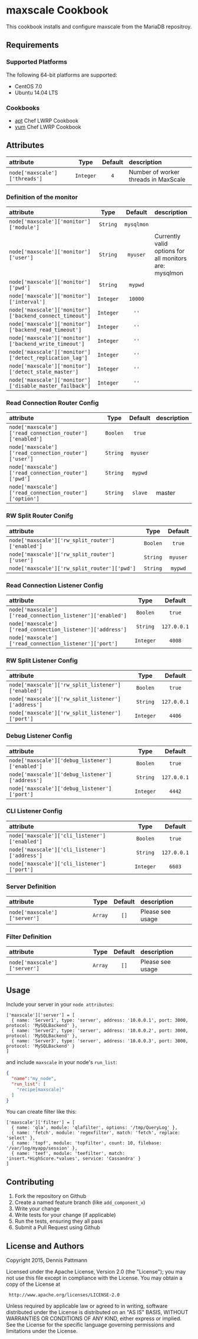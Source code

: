 maxscale Cookbook
=================

This cookbook installs and configure maxscale from the MariaDB repositroy.

## Requirements

### Supported Platforms

The following 64-bit platforms are supported:

* CentOS 7.0
* Ubuntu 14.04 LTS

### Cookbooks

* [apt](https://supermarket.getchef.com/cookbooks/apt) Chef LWRP Cookbook
* [yum](https://supermarket.getchef.com/cookbooks/yum) Chef LWRP Cookbook

## Attributes

| attribute                    | Type      | Default | description                              |
|:-----------------------------|:---------:|:-------:|:-----------------------------------------|
| `node['maxscale']['threads']`| `Integer` | `4`     | Number of worker threads in MaxScale     |


### Definition of the monitor
| attribute                                | Type        | Default   | description                             |
|:-----------------------------------------|:-----------:|:---------:|:----------------------------------------|
| `node['maxscale']['monitor']['module']`  | `String`    | `mysqlmon`|                                         |
| `node['maxscale']['monitor']['user']`    | `String`    | `myuser`  | Currently valid options for all monitors are: mysqlmon|galeramon |
| `node['maxscale']['monitor']['pwd']`     | `String`    | `mypwd`   |                                         |
| `node['maxscale']['monitor']['interval']`| `Integer`   | `10000`   |                                         |
| `node['maxscale']['monitor']['backend_connect_timeout']`  | `Integer` | `''` |                               |
| `node['maxscale']['monitor']['backend_read_timeout']`     | `Integer` | `''` |                               |
| `node['maxscale']['monitor']['backend_write_timeout']`    | `Integer` | `''` |                               |
| `node['maxscale']['monitor']['detect_replication_lag']`   | `Integer` | `''` |                               |
| `node['maxscale']['monitor']['detect_stale_master']`      | `Integer` | `''` |                               |
| `node['maxscale']['monitor']['disable_master_failback']`  | `Integer` | `''` |                               |

### Read Connection Router Config
| attribute                                               | Type      | Default  | description             |
|:--------------------------------------------------------|:---------:|:--------:|:------------------------|
| `node['maxscale']['read_connection_router']['enabled']` | `Boolen`  | `true`   |                         |
| `node['maxscale']['read_connection_router']['user']`    | `String`  | `myuser` |                         |
| `node['maxscale']['read_connection_router']['pwd']`     | `String`  | `mypwd`  |                         |
| `node['maxscale']['read_connection_router']['option']`  | `String`  | `slave`  | master|slave|synced     |

### RW Split Router Conifg
| attribute                                        | Type      | Default |
|:-------------------------------------------------|:---------:|:-------:|
| `node['maxscale']['rw_split_router']['enabled']` | `Boolen`  | `true`  |
| `node['maxscale']['rw_split_router']['user']`    | `String`  | `myuser`|
| `node['maxscale']['rw_split_router']['pwd']`     | `String`  | `mypwd` |

### Read Connection Listener Config
| attribute                                                 | Type      | Default      |
|:----------------------------------------------------------|:---------:|:------------:|
| `node['maxscale']['read_connection_listener']['enabled']` | `Boolen`  | `true`       |
| `node['maxscale']['read_connection_listener']['address']` | `String`  | `127.0.0.1`  |
| `node['maxscale']['read_connection_listener']['port']`    | `Integer` | `4008`       |

### RW Split Listener Config
| attribute                                          | Type      | Default     |
|:---------------------------------------------------|:---------:|:-----------:|
| `node['maxscale']['rw_split_listener']['enabled']` | `Boolen`  | `true`      |
| `node['maxscale']['rw_split_listener']['address']` | `String`  | `127.0.0.1` |
| `node['maxscale']['rw_split_listener']['port']`    | `Integer` | `4406`      |

### Debug Listener Config
| attribute                                       | Type      | Default      |
|:------------------------------------------------|:---------:|:------------:|
| `node['maxscale']['debug_listener']['enabled']` | `Boolen`  | `true`       |
| `node['maxscale']['debug_listener']['address']` | `String`  | `127.0.0.1`  |
| `node['maxscale']['debug_listener']['port']`    | `Integer` | `4442`       |

### CLI Listener Config
| attribute                                     | Type      | Default     |
|:----------------------------------------------|:---------:|:-----------:|
| `node['maxscale']['cli_listener']['enabled']` | `Boolen`  | `true`      |
| `node['maxscale']['cli_listener']['address']` | `String`  | `127.0.0.1` |
| `node['maxscale']['cli_listener']['port']`    | `Integer` | `6603`      |

### Server Definition
| attribute                      | Type      | Default     | description             |
|:-------------------------------|:---------:|:-----------:|:------------------------|
| `node['maxscale']['server']`   | `Array`   | `[]`         | Please see usage        |

### Filter Definition
| attribute                     | Type      | Default     | description             |
|:------------------------------|:---------:|:-----------:|:------------------------|
| `node['maxscale']['server']`  | `Array`   | `[]`        |  Please see usage       |

## Usage

Include your server in your `node attributes`:

```
['maxscale']['server'] = [
  { name: 'Server1', type: 'server', address: '10.0.0.1', port: 3000, protocol: 'MySQLBackend' },
  { name: 'Server2', type: 'server', address: '10.0.0.2', port: 3000, protocol: 'MySQLBackend' },
  { name: 'Server3', type: 'server', address: '10.0.0.3', port: 3000, protocol: 'MySQLBackend' }
]

```

and include `maxscale` in your node's `run_list`:

```json
{
  "name":"my_node",
  "run_list": [
    "recipe[maxscale]"
  ]
}
```

You can create filter like this:

```
['maxscale']['filter'] = [
  { name: 'qla', module: 'qlafilter', options: '/tmp/QueryLog' },
  { name: 'fetch', module: 'regexfilter', match: 'fetch', replace: 'select' },
  { name: 'topf', module: 'topfilter', count: 10, filebase: '/var/log/myapp/session' },
  { name: 'teef', module: 'teefilter', match: 'insert.*HighScore.*values', service: 'Cassandra' }
]
```

## Contributing

1. Fork the repository on Github
2. Create a named feature branch (like `add_component_x`)
3. Write your change
4. Write tests for your change (if applicable)
5. Run the tests, ensuring they all pass
6. Submit a Pull Request using Github

## License and Authors

Copyright 2015, Dennis Pattmann

Licensed under the Apache License, Version 2.0 (the "License");
you may not use this file except in compliance with the License.
You may obtain a copy of the License at

     http://www.apache.org/licenses/LICENSE-2.0

Unless required by applicable law or agreed to in writing, software
distributed under the License is distributed on an "AS IS" BASIS,
WITHOUT WARRANTIES OR CONDITIONS OF ANY KIND, either express or implied.
See the License for the specific language governing permissions and
limitations under the License.
